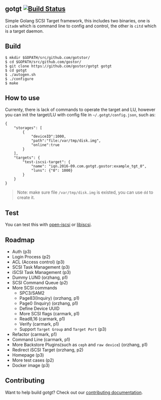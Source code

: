 ## gotgt [![Build Status](https://travis-ci.org/gostor/gotgt.svg)](https://travis-ci.org/gostor/gotgt)

Simple Golang SCSI Target framework, this includes two binaries, one is `citadm` which is command line to config and control, the other is `citd` which is a target daemon.

## Build

```
$ mkdir $GOPATH/src/github.com/gotstor/
$ cd $GOPATH/src/github.com/gostor/
$ git clone https://github.com/gostor/gotgt gotgt
$ cd gotgt
$ ./autogen.sh
$ ./configure
$ make
```

## How to use

Currenty, there is lack of commands to operate the target and LU, however you can init the target/LU with config file in `~/.gotgt/config.json`, such as:

```
{
    "storages": [
        {
            "deviceID":1000,
            "path":"file:/var/tmp/disk.img",
            "online":true
        }
    ],
    "targets": {
        "test-iscsi-target": {
            "name": "iqn.2016-09.com.gotgt.gostor:example_tgt_0",
            "luns": {"0": 1000}
        }
    }
}
```

> Note: make sure file `/var/tmp/disk.img` is existed, you can use `dd` to create it.

## Test

You can test this with [open-iscsi](http://www.open-iscsi.com/) or [libiscsi](https://github.com/gostor/libiscsi).

## Roadmap
* Auth (p3)
* Login Process (p2)
* ACL (Access control) (p3)
* SCSI Task Management (p3)
* iSCSI Task Management (p3)
* Dummy LUN0 (orzhang, p1)
* SCSI Command Queue (p2)
* More SCSI commands
	* SPC3/SAM2
	* Page83(Inquiry) (orzhang, p1)
	* Page0 (Inquiry) (orzhang, p1)
	* Define Device UUID
	* More SCSI flags (carmark, p1)
	* Read8,16 (carmark, p1)
	* Verify (carmark, p1)
	* Support `Target Group` and `Target Port` (p3)
* Refactor (carmark, p1)
* Command Line (carmark, p1)
* More Backstore Plugins(such as `ceph` and `raw device`) (orzhang, p1)
* Redirect iSCSI Target (orzhang, p2)
* Homepage (p3)
* More test cases (p2)
* Docker image (p3)

## Contributing

Want to help build gotgt? Check out our [contributing documentation](./CONTRIBUTING.md).
